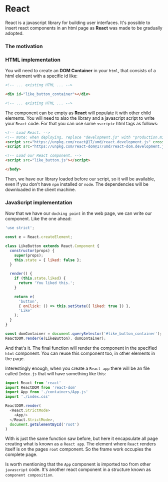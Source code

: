 # React
React is a javascript library for building user interfaces. It's possible to insert react components in an html page as **React** was made to be gradually adopted.

### The motivation


### HTML implementation
You will need to create an **DOM Container** in your `html`, that consists of a html element with a specific id like:

```html
<!-- ... existing HTML ... -->

<div id="like_button_container"></div>

<!-- ... existing HTML ... -->
```

The component can be empty as **React** will populate it with other child elements. You will need to also the library and a javascript script to write your `React` code. For that you can use some `<script>` html tags as follows:

```html
<!-- Load React. -->
<!-- Note: when deploying, replace "development.js" with "production.min.js". -->
<script src="https://unpkg.com/react@17/umd/react.development.js" crossorigin></script>
<script src="https://unpkg.com/react-dom@17/umd/react-dom.development.js" crossorigin></script>

<!-- Load our React component. -->
<script src="like_button.js"></script>

</body>
```
Then, we have our library loaded before our script, so it will be available, even if you don't have `npm` installed or `node`. The dependencies will be downloaded in the client machine.

### JavaScript implementation
Now that we have our `docking point` in the web page, we can write our component. Like the one ahead:

```javascript
'use strict';

const e = React.createElement;

class LikeButton extends React.Component {
  constructor(props) {
    super(props);
    this.state = { liked: false };
  }

  render() {
    if (this.state.liked) {
      return 'You liked this.';
    }

    return e(
      'button',
      { onClick: () => this.setState({ liked: true }) },
      'Like'
    );
  }
}

const domContainer = document.querySelector('#like_button_container');
ReactDOM.render(e(LikeButton), domContainer);
```

And that's it. The final function will render the component in the specified `html` component. You can reuse this component too, in other elements in the page.

Interestingly enough, when you create a `React app` there will be an file called `Index.js` that will have something like this:

```javascript
import React from 'react'
import ReactDOM from 'react-dom'
import App from './containers/App.js'
import './index.css'

ReactDOM.render(
  <React.StrictMode>
    <App/>
  </React.StrictMode>,
  document.getElementById('root')
)
```
With is just the same function saw before, but here it encapsulate all page creating what is known as a `React app`. The element where `React` renders itself is on the pages `root` component. So the frame work occupies the complete page.

Is worth mentioning that the `App` component is imported too from other `javascript` code. It's another react component in a structure known as `component composition`.
